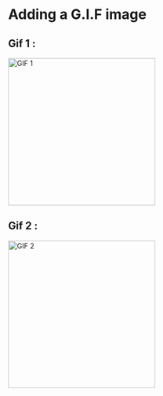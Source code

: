 # Adding a G.I.F image
## Gif 1 : 
<img src="https://media.tenor.com/d4sPgSJml54AAAAC/opihomm-funny.gif" alt="GIF 1 " width="300"/>


## Gif 2 : 
<img src="https://media.tenor.com/FYFL-8Ns_qYAAAAd/okay-ok.gif" alt="GIF 2" width="300"/>



